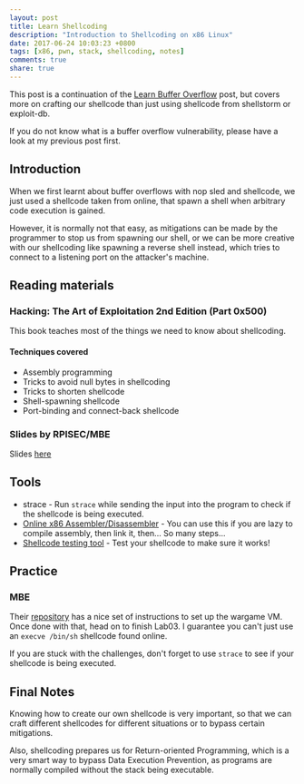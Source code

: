 ```yaml
---
layout: post
title: Learn Shellcoding
description: "Introduction to Shellcoding on x86 Linux"
date: 2017-06-24 10:03:23 +0800
tags: [x86, pwn, stack, shellcoding, notes]
comments: true
share: true
---
```


This post is a continuation of the [Learn Buffer Overflow](https://dowsll.github.io/2017-06-24/Learn-Buffer-Overflow/) post, but covers more on crafting our shellcode than just using shellcode from shellstorm or exploit-db.

If you do not know what is a buffer overflow vulnerability, please have a look at my previous post first.

## Introduction
When we first learnt about buffer overflows with nop sled and shellcode, we just used a shellcode taken from online, that spawn a shell when arbitrary code execution is gained.

However, it is normally not that easy, as mitigations can be made by the programmer to stop us from spawning our shell, or we can be more creative with our shellcoding like spawning a reverse shell instead, which tries to connect to a listening port on the attacker's machine.

## Reading materials
### Hacking: The Art of Exploitation 2nd Edition (Part 0x500)
This book teaches most of the things we need to know about shellcoding.
#### Techniques covered
* Assembly programming
* Tricks to avoid null bytes in shellcoding
* Tricks to shorten shellcode
* Shell-spawning shellcode
* Port-binding and connect-back shellcode

### Slides by RPISEC/MBE
Slides [here](http://security.cs.rpi.edu/courses/binexp-spring2015/lectures/7/05_lecture.pdf)

## Tools
* strace - Run `strace` while sending the input into the program to check if the shellcode is being executed.
* [Online x86 Assembler/Disassembler](https://defuse.ca/online-x86-assembler.htm) - You can use this if you are lazy to compile assembly, then link it, then... So many steps...
* [Shellcode testing tool](https://github.com/hellman/shtest) - Test your shellcode to make sure it works!

## Practice
### MBE
Their [repository](https://github.com/RPISEC/MBE) has a nice set of instructions to set up the wargame VM. Once done with that, head on to finish Lab03. I guarantee you can't just use an `execve /bin/sh` shellcode found online.

If you are stuck with the challenges, don't forget to use `strace` to see if your shellcode is being executed.

## Final Notes
Knowing how to create our own shellcode is very important, so that we can craft different shellcodes for different situations or to bypass certain mitigations.

Also, shellcoding prepares us for Return-oriented Programming, which is a very smart way to bypass Data Execution Prevention, as programs are normally compiled without the stack being executable.

